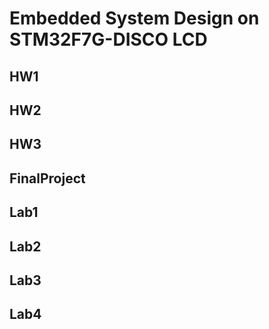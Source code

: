 # Embedded System Design on STM32F7G-DISCO LCD 

## HW1

## HW2

## HW3

## FinalProject

## Lab1

## Lab2

## Lab3

## Lab4

